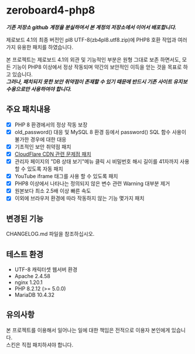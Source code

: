 # zeroboard4-php8
***기존 저장소 github 계정을 분실하여서 본 계정의 저장소에서 이어서 배포합니다.***   

제로보드 4.1의 최종 버전인 pl8 UTF-8(zb4pl8.utf8.zip)에 PHP8 호환 작업과 여러가지 유용한 패치를 하였습니다.   

본 프로젝트는 제로보드 4.1의 외관 및 기능적인 부분은 원형 그대로 보존 하면서도, 모든 기능이 PHP8 이상에서 정상 작동되며 약간의 보안적인 이득을 얻는 것을 목표로 하고 있습니다.   
***그러나, 패치되지 못한 보안 취약점이 존재할 수 있기 때문에 반드시 기존 사이트 유지보수용으로만 사용하여야 합니다.***   

## 주요 패치내용
- [x] PHP 8 환경에서의 정상 작동 보장
- [x] old_password() 대응 및 MySQL 8 환경 등에서 password() SQL 함수 사용이 불가한 경우에 대한 대응
- [x] 기초적인 보안 취약점 패치
- [x] [CloudFlare CDN 관련 문제점 패치](https://gist.github.com/kijin/25be59ac4b0d7c5ef722)
- [x] 관리자 페이지의 "DB 상태 보기"메뉴 클릭 시 비밀번호 해시 길이를 41자까지 사용 할 수 있도록 자동 패치
- [x] YouTube iframe 태그를 사용 할 수 있도록 패치
- [x] PHP8 이상에서 나타나는 정의되지 않은 변수 관련 Warning 대부분 제거
- [x] 원본보다 최소 2.5배 이상 빠른 속도
- [x] 이외에 브라우저 환경에 따라 작동하지 않는 기능 몇가지 패치

## 변경된 기능
CHANGELOG.md 파일을 참조하십시오.

## 테스트 환경
* UTF-8 캐릭터셋 웹서버 환경
* Apache 2.4.58
* nginx 1.20.1
* PHP 8.2.12 (>= 5.0.0)
* MariaDB 10.4.32

## 유의사항
본 프로젝트를 이용해서 일어나는 일에 대한 책임은 전적으로 이용자 본인에게 있습니다.   
스킨은 직접 패치하셔야 합니다.
